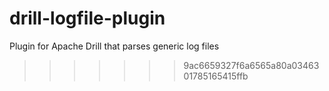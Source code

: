 
# drill-logfile-plugin
Plugin for Apache Drill that parses generic log files
>>>>>>> 9ac6659327f6a6565a80a0346301785165415ffb
